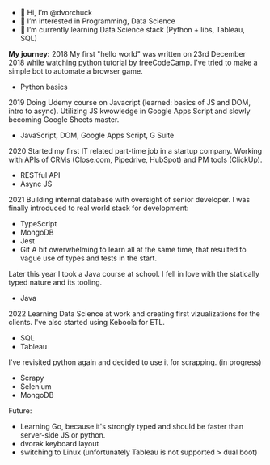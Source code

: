 - 👋 Hi, I’m @dvorchuck
- 👀 I’m interested in Programming, Data Science
- 🌱 I’m currently learning Data Science stack (Python + libs, Tableau, SQL) 



**My journey:**
2018
My first "hello world" was written on 23rd December 2018 while watching python tutorial by freeCodeCamp.
I've tried to make a simple bot to automate a browser game.
- Python basics

2019
Doing Udemy course on Javacript (learned: basics of JS and DOM, intro to async).
Utilizing JS kwowledge in Google Apps Script and slowly becoming Google Sheets master.
- JavaScript, DOM, Google Apps Script, G Suite

2020
Started my first IT related part-time job in a startup company. 
Working with APIs of CRMs (Close.com, Pipedrive, HubSpot) and PM tools (ClickUp).
- RESTful API
- Async JS

2021
Building internal database with oversight of senior developer.
I was finally introduced to real world stack for development:
- TypeScript
- MongoDB
- Jest
- Git
A bit owerwhelming to learn all at the same time, that resulted to vague use of types and tests in the start.

Later this year I took a Java course at school. I fell in love with the statically typed nature and its tooling. 
- Java

2022
Learning Data Science at work and creating first vizualizations for the clients. I've also started using Keboola for ETL.
- SQL
- Tableau

I've revisited python again and decided to use it for scrapping. (in progress)
- Scrapy
- Selenium
- MongoDB


Future:
- Learning Go, because it's strongly typed and should be faster than server-side JS or python.
- dvorak keyboard layout
- switching to Linux (unfortunately Tableau is not supported > dual boot) 

<!---
dvorchuck/dvorchuck is a ✨ special ✨ repository because its `README.md` (this file) appears on your GitHub profile.
You can click the Preview link to take a look at your changes.
--->

